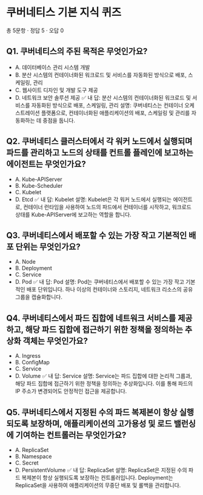 # 쿠버네티스 기본 지식 퀴즈
총 5문항 · 정답 5 · 오답 0

## Q1. 쿠버네티스의 주된 목적은 무엇인가요?
- A. 데이터베이스 관리 시스템 개발
- B. 분산 시스템의 컨테이너화된 워크로드 및 서비스를 자동화된 방식으로 배포, 스케일링, 관리
- C. 웹사이트 디자인 및 개발 도구 제공
- D. 네트워크 보안 솔루션 제공
✅ 내 답: 분산 시스템의 컨테이너화된 워크로드 및 서비스를 자동화된 방식으로 배포, 스케일링, 관리
설명: 쿠버네티스는 컨테이너 오케스트레이션 플랫폼으로, 컨테이너화된 애플리케이션의 배포, 스케일링 및 관리를 자동화하는 데 중점을 둡니다.

## Q2. 쿠버네티스 클러스터에서 각 워커 노드에서 실행되며 파드를 관리하고 노드의 상태를 컨트롤 플레인에 보고하는 에이전트는 무엇인가요?
- A. Kube-APIServer
- B. Kube-Scheduler
- C. Kubelet
- D. Etcd
✅ 내 답: Kubelet
설명: Kubelet은 각 워커 노드에서 실행되는 에이전트로, 컨테이너 런타임을 사용하여 노드의 파드에서 컨테이너를 시작하고, 워크로드 상태를 Kube-APIServer에 보고하는 역할을 합니다.

## Q3. 쿠버네티스에서 배포할 수 있는 가장 작고 기본적인 배포 단위는 무엇인가요?
- A. Node
- B. Deployment
- C. Service
- D. Pod
✅ 내 답: Pod
설명: Pod는 쿠버네티스에서 배포할 수 있는 가장 작고 기본적인 배포 단위입니다. 하나 이상의 컨테이너와 스토리지, 네트워크 리소스의 공유 그룹을 캡슐화합니다.

## Q4. 쿠버네티스에서 파드 집합에 네트워크 서비스를 제공하고, 해당 파드 집합에 접근하기 위한 정책을 정의하는 추상화 객체는 무엇인가요?
- A. Ingress
- B. ConfigMap
- C. Service
- D. Volume
✅ 내 답: Service
설명: Service는 파드 집합에 대한 논리적 그룹과, 해당 파드 집합에 접근하기 위한 정책을 정의하는 추상화입니다. 이를 통해 파드의 IP 주소가 변경되어도 안정적인 접근을 제공합니다.

## Q5. 쿠버네티스에서 지정된 수의 파드 복제본이 항상 실행되도록 보장하며, 애플리케이션의 고가용성 및 로드 밸런싱에 기여하는 컨트롤러는 무엇인가요?
- A. ReplicaSet
- B. Namespace
- C. Secret
- D. PersistentVolume
✅ 내 답: ReplicaSet
설명: ReplicaSet은 지정된 수의 파드 복제본이 항상 실행되도록 보장하는 컨트롤러입니다. Deployment는 ReplicaSet을 사용하여 애플리케이션의 무중단 배포 및 롤백을 관리합니다.